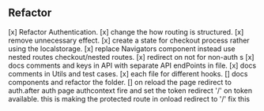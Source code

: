 ## Refactor

[x] Refactor Authentication.
[x] change the how routing is structured.
[x] remove unnecessary effect.
[x] create a state for checkout process rather using the localstorage.
[x] replace Navigators component instead use nested routes checkout/nested routes.
[x] redirect on not for non-auth s
[x] docs comments and keys in API with separate API endPoints in file.
[x] docs comments in Utils and test cases.
[x] each file for different hooks.
[] docs components and refactor the folder.
[] on reload the page redirect to auth.after auth page authcontext fire and set the token redirect '/' on token available. this is making the protected route in onload redirect to '/' fix this
